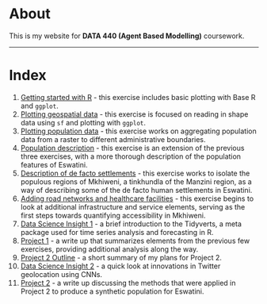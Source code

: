 # About

 This is my website for **DATA 440 (Agent Based Modelling)** coursework.
 
 -------

# Index

1. [Getting started with R](getting_started_w_r.html) - this exercise includes basic plotting with Base R and `ggplot`.
2. [Plotting geospatial data](plotting_geospatial_data.html) - this exercise is focused on reading in shape data using `sf` and plotting with `ggplot`.
3. [Plotting population data](plotting_population_data.html) - this exercise works on aggregating population data from a raster to different administrative boundaries.
4. [Population description](population_description.html) - this exercise is an extension of the previous three exercises, with a more thorough description of the population features of Eswatini.
5. [Description of de facto settlements](description_of_settlements.html) - this exercise works to isolate the populous regions of Mkhiweni, a tinkhundla of the Manzini region, as a way of describing some of the de facto human settlements in Eswatini.
6. [Adding road networks and healthcare facilities](roads_and_healthcare.html) - this exercise begins to look at additional infrastructure and service elements, serving as the first steps towards quantifying accessibility in Mkhiweni.
7. [Data Science Insight 1](DS_insight_1.html) - a brief introduction to the Tidyverts, a meta package used for time series analysis and forecasting in R.
8. [Project 1](project_1.html) - a write up that summarizes elements from the previous few exercises, providing additional analysis along the way.
9. [Project 2 Outline](project_2_outline.html) - a short summary of my plans for Project 2.
10. [Data Science Insight 2](DS_insight_2.html) - a quick look at innovations in Twitter geolocation using CNNs.
11. [Project 2](project_2.html) - a write up discussing the methods that were applied in Project 2 to produce a synthetic population for Eswatini.
